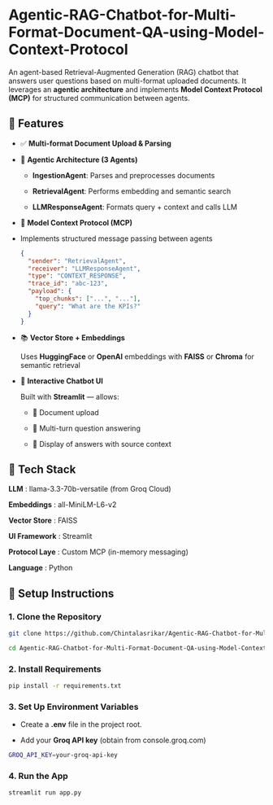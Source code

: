 # Agentic-RAG-Chatbot-for-Multi-Format-Document-QA-using-Model-Context-Protocol

An agent-based Retrieval-Augmented Generation (RAG) chatbot that answers user questions based on multi-format uploaded documents. It leverages an **agentic architecture** and implements **Model Context Protocol (MCP)** for structured communication between agents.


## 🚀 Features

- ✅ **Multi-format Document Upload & Parsing**

- 🤖 **Agentic Architecture (3 Agents)**

    - **IngestionAgent**: Parses and preprocesses documents
 
    - **RetrievalAgent**: Performs embedding and semantic search
 
    - **LLMResponseAgent**: Formats query + context and calls LLM
 
- 🧩 **Model Context Protocol (MCP)**

- Implements structured message passing between agents  

  ```json
  {
    "sender": "RetrievalAgent",
    "receiver": "LLMResponseAgent",
    "type": "CONTEXT_RESPONSE",
    "trace_id": "abc-123",
    "payload": {
      "top_chunks": ["...", "..."],
      "query": "What are the KPIs?"
    }
  }

- 📚 **Vector Store + Embeddings**

  Uses **HuggingFace** or **OpenAI** embeddings with **FAISS** or **Chroma** for semantic retrieval

- 💬 **Interactive Chatbot UI**

  Built with **Streamlit** — allows:
  
  - 📁 Document upload  

  - 🔁 Multi-turn question answering  

  - 🧾 Display of answers with source context



## 🧰 Tech Stack

**LLM** : llama-3.3-70b-versatile (from Groq Cloud)

**Embeddings** : all-MiniLM-L6-v2

**Vector Store** : FAISS

**UI Framework** : Streamlit

**Protocol Laye** : Custom MCP (in-memory messaging)

**Language** : Python



## 🔧 Setup Instructions

### 1. Clone the Repository

```bash
git clone https://github.com/Chintalasrikar/Agentic-RAG-Chatbot-for-Multi-Format-Document-QA-using-Model-Context-Protocol.git

cd Agentic-RAG-Chatbot-for-Multi-Format-Document-QA-using-Model-Context-Protocol
```

### 2. Install Requirements

```bash
pip install -r requirements.txt
```

### 3. Set Up Environment Variables

- Create a **.env** file in the project root.

- Add your **Groq API key** (obtain from console.groq.com)

```bash
GROQ_API_KEY=your-groq-api-key
```

### 4. Run the App

```bash
streamlit run app.py
```

